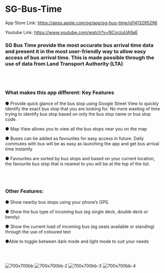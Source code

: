 # SG-Bus-Time

App Store Link: https://apps.apple.com/sg/app/sg-bus-time/id1413295296

Youtube Link: https://www.youtube.com/watch?v=NCorzuUA9aE

### SG Bus Time provide the most accurate bus arrival time data and present it in the most user-friendly way to allow easy access of bus arrival time. This is made possible through the use of data from Land Transport Authority (LTA)


<br>
<br>


### What makes this app different: Key Features

● Provide quick glance of the bus stop using Google Street View to quickly identify the exact bus stop that you are looking for. No more wasting of time trying to identify bus stop based on only the bus stop name or bus stop code. 

● Map View allows you to view all the bus stops near you on the map 

● Buses can be added as favourites for easy access in future. Daily commutes with bus will be as easy as launching the app and get bus arrival time instantly 

● Favourites are sorted by bus stops and based on your current location, the favourite bus stop that is nearest to you will be at the top of the list. 

<br>
<br>

### Other Features: 

● Show nearby bus stops using your phone’s GPS. 

● Show the bus type of incoming bus (eg single deck, double deck or bendy)

● Show the current load of incoming bus (eg seats available or standing) through the use of coloured text

●Able to toggle between dark mode and light mode to suit your needs 

<br>
<br>

![700x700bb](https://user-images.githubusercontent.com/48687942/54546652-188ded80-49df-11e9-8947-641a665732de.jpeg)
![700x700bb-2](https://user-images.githubusercontent.com/48687942/54546679-293e6380-49df-11e9-8287-cd1812b1f108.jpeg)
![700x700bb-3](https://user-images.githubusercontent.com/48687942/54546724-3d826080-49df-11e9-8e97-b3cbd2e6c8dc.jpeg)
![700x700bb-4](https://user-images.githubusercontent.com/48687942/54546822-77ebfd80-49df-11e9-8ad6-8ce1f49c9bbd.jpeg)
